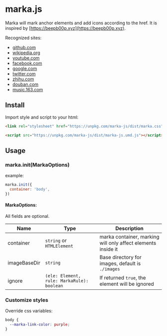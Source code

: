 # marka.js

Marka will mark anchor elements and add icons according to the href. It is inspired by [https://beepb00p.xyz](https://beepb00p.xyz).

Recognized sites:

- [github.com](https://github.com/)
- [wikipedia.org](https://en.wikipedia.org/)
- [youtube.com](https://youtube.com/)
- [facebook.com](https://facebook.com/)
- [google.com](https://google.com/)
- [twitter.com](https://twitter.com/)
- [zhihu.com](https://zhihu.com/)
- [douban.com](https://douban.com/)
- [music.163.com](https://music.163.com/)

## Install

Import style and script to your html:

```html
<link rel="stylesheet" href="https://unpkg.com/marka-js/dist/marka.css" />

<script src="https://unpkg.com/marka-js/dist/marka-js.umd.js"></script>
```

## Usage

### marka.init(MarkaOptions)

example:

```js
marka.init({
  container: 'body',
})
```

#### MarkaOptions:

All fields are optional.

| Name      | Type   | Description                                                              |
|-----------|--------|----------------------------------------------------------------------------|
| container | `string` or `HTMLElement` | marka container, marking will only affect elements inside it |
| imageBaseDir | `string` | Base directory for images, default is `./images` |
| ignore | `(ele: Element, rule: MarkaRule): boolean` | If returned `true`, the element will be ignored |

### Customize styles

Override css variables:

```css
body {
  --marka-link-color: purple;
}
```
